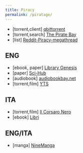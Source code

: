 ```yaml
---
title: Piracy
permalink: /piratage/
---
```


+ [torrent,client] [qbittorrent](https://www.qbittorrent.org/)
+ [torrent,search] [The Pirate Bay](https://thepiratebay.org/)
+ [list] [Reddit-Piracy-megathread](https://www.reddit.com/r/Piracy/wiki/megathread)


## ENG
+ [ebook, paper] [Library Genesis](http://gen.lib.rus.ec/)
+ [paper] [Sci-Hub](https://sci-hub.se/)
+ [audiobook] [audiobookbay.net](http://audiobookbay.net/)
+ [torrent,film] [YTS](https://yts.mx/)


## ITA
+ [torrent,film] [Il Corsaro Nero](https://ilcorsaronero.link/)
+ [ebook] [Libri](https://libri.tel/)


## ENG/ITA
+ [manga] [NineManga](https://ninemanga.com/)
